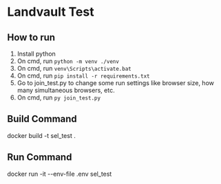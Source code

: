 # Landvault Test

## How to run

1. Install python
2. On cmd, run `python -m venv ./venv`
3. On cmd, run `venv\Scripts\activate.bat`
4. On cmd, run `pip install -r requirements.txt`
5. Go to join_test.py to change some run settings like browser size, how many simultaneous browsers, etc.
6. On cmd, run `py join_test.py`

## Build Command

docker build -t sel_test .

## Run Command

docker run -it --env-file .env sel_test
